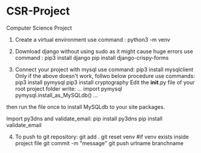 # CSR-Project
Computer Science Project


1. Create a virtual environment 
use command : python3 -m venv <virtualenvname>

2. Download django without using sudo as it might cause huge errors
use command : pip3 install django
              pip install django-crispy-forms
  
3. Connect your project with mysql
use command: pip3 install mysqlclient
Only if the above doesn't work, follwo below procedure
use commands: pip3 install pymysql
              pip3 install cryptography
Edit the __init__.py file of your root project folder
write:
...
import pymysql
pymysql.install_as_MySQLdb()
...

then run the file once to install MySQLdb to your site packages.

Import py3dns and validate_email:
pip install py3dns
pip install validate_email

4. To push to git repository:
 git add .
 git reset venv #if venv exists inside project file
 git commit -m "message"
 git push urlname branchname
